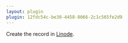 ```yaml
---
layout: plugin
plugin: 12fdc54c-be30-4458-8066-2c1c565fe2d9
---
```

Create the record in [Linode](https://www.linode.com/).